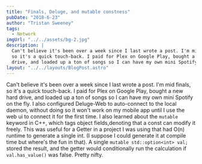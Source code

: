 ```yaml
---
title: "Finals, Deluge, and mutable constness"
pubDate: "2018-6-23"
author: "Tristan Sweeney"
tags:
  - Network
imgUrl: "../../assets/bg-2.jpg"
description: |
  Can't believe it's been over a week since I last wrote a post. I'm mid finals,
  so it's a quick touch-back. I paid for Plex on Google Play, bought a new hard
  drive, and loaded up a ton of songs so I can have my own mini Spotify on the fly.
layout: "../../layouts/BlogPost.astro"
---
```


Can't believe it's been over a week since I last wrote a post. I'm mid finals, so it's a quick touch-back. I paid for Plex on Google Play, bought a new hard drive, and loaded up a ton of songs so I can have my own mini Spotify on the fly. I also configured Deluge-Web to auto-connect to the local daemon, without doing so it won't work on my mobile app until I use the web ui to connect it for the first time. I also learned about the `mutable` keyword in C++, which tags object fields,denoting that a const can modify it freely. This was useful for a Getter in a project I was using that had O(n) runtime to generate a single int. (I suppose I could generate it at compile time but where's the fun in that). A single `mutable std::option<int> val;` stored the result, and the getter would conditionally run the calculation if `val.has_value()` was false. Pretty nifty.

